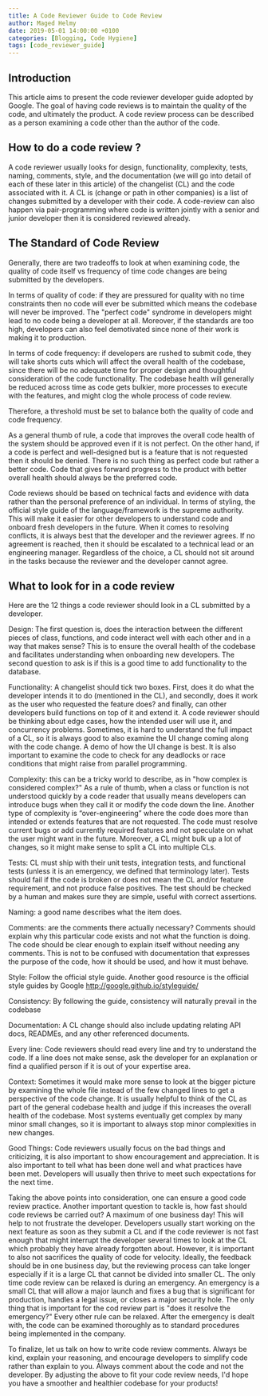 ```yaml
---
title: A Code Reviewer Guide to Code Review
author: Maged Helmy
date: 2019-05-01 14:00:00 +0100
categories: [Blogging, Code Hygiene]
tags: [code_reviewer_guide]
---
```

## Introduction
This article aims to present the code reviewer developer guide adopted by Google. The goal of having code reviews is to maintain the quality of the code, and ultimately the product. A code review process can be described as a person examining a code other than the author of the code.

## **How to do a code review ?**
A code reviewer usually looks for design, functionality, complexity, tests, naming, comments, style, and the documentation (we will go into detail of each of these later in this article) of the changelist (CL) and the code associated with it. A CL is (change or path in other companies) is a list of changes submitted by a developer with their code. A code-review can also happen via pair-programming where code is written jointly with a senior and junior developer then it is considered reviewed already.

## **The Standard of Code Review**

Generally, there are two tradeoffs to look at when examining code, the quality of code itself vs frequency of time code changes are being submitted by the developers.

In terms of quality of code: if they are pressured for quality with no time constraints then no code will ever be submitted which means the codebase will never be improved. The "perfect code" syndrome in developers might lead to no code being a developer at all. Moreover, if the standards are too high, developers can also feel demotivated since none of their work is making it to production.

In terms of code frequency:  if developers are rushed to submit code, they will take shorts cuts which will affect the overall health of the codebase, since there will be no adequate time for proper design and thoughtful consideration of the code functionality. The codebase health will generally be reduced across time as code gets bulkier, more processes to execute with the features, and might clog the whole process of code review.

Therefore, a threshold must be set to balance both the quality of code and code frequency.

As a general thumb of rule, a code that improves the overall code health of the system should be approved even if it is not perfect. On the other hand, if a code is perfect and well-designed but is a feature that is not requested then it should be denied. There is no such thing as perfect code but rather a better code. Code that gives forward progress to the product with better overall health should always be the preferred code.

Code reviews should be based on technical facts and evidence with data rather than the personal preference of an individual. In terms of styling, the official style guide of the language/framework is the supreme authority. This will make it easier for other developers to understand code and onboard fresh developers in the future. When it comes to resolving conflicts, it is always best that the developer and the reviewer agrees. If no agreement is reached, then it should be escalated to a technical lead or an engineering manager. Regardless of the choice, a CL should not sit around in the tasks because the reviewer and the developer cannot agree.

## **What to look for in a code review**

Here are the 12 things a code reviewer should look in a CL submitted by a developer.

Design: The first question is, does the interaction between the different pieces of class, functions, and code interact well with each other and in a way that makes sense? This is to ensure the overall health of the codebase and facilitates understanding when onboarding new developers. The second question to ask is if this is a good time to add functionality to the database.

Functionality: A changelist should tick two boxes. First, does it do what the developer intends it to do (mentioned in the CL), and secondly, does it work as the user who requested the feature does? and finally, can other developers build functions on top of it and extend it. A code reviewer should be thinking about edge cases, how the intended user will use it, and concurrency problems. Sometimes, it is hard to understand the full impact of a CL, so it is always good to also examine the UI change coming along with the code change. A demo of how the UI change is best. It is also important to examine the code to check for any deadlocks or race conditions that might raise from parallel programming.

Complexity: this can be a tricky world to describe, as in "how complex is considered complex?" As a rule of thumb, when a class or function is not understood quickly by a code reader that usually means developers can introduce bugs when they call it or modify the code down the line. Another type of complexity is “over-engineering” where the code does more than intended or extends features that are not requested. The code must resolve current bugs or add currently required features and not speculate on what the user might want in the future. Moreover, a CL might bulk up a lot of changes, so it might make sense to split a CL into multiple CLs.

Tests: CL must ship with their unit tests, integration tests, and functional tests (unless it is an emergency, we defined that terminology later). Tests should fail if the code is broken or does not mean the CL and/or feature requirement, and not produce false positives. The test should be checked by a human and makes sure they are simple, useful with correct assertions.

Naming: a good name describes what the item does.

Comments: are the comments there actually necessary? Comments should explain why this particular code exists and not what the function is doing. The code should be clear enough to explain itself without needing any comments. This is not to be confused with documentation that expresses the purpose of the code, how it should be used, and how it must behave.

Style: Follow the official style guide. Another good resource is the official style guides by Google http://google.github.io/styleguide/

Consistency: By following the guide, consistency will naturally prevail in the codebase

Documentation: A CL change should also include updating relating API docs, READMEs, and any other referenced documents.

Every line: Code reviewers should read every line and try to understand the code. If a line does not make sense, ask the developer for an explanation or find a qualified person if it is out of your expertise area.

Context: Sometimes it would make more sense to look at the bigger picture by examining the whole file instead of the few changed lines to get a perspective of the code change. It is usually helpful to think of the CL as part of the general codebase health and judge if this increases the overall health of the codebase. Most systems eventually get complex by many minor small changes, so it is important to always stop minor complexities in new changes.

Good Things: Code reviewers usually focus on the bad things and criticizing, it is also important to show encouragement and appreciation. It is also important to tell what has been done well and what practices have been met. Developers will usually then thrive to meet such expectations for the next time.

Taking the above points into consideration, one can ensure a good code review practice. Another important question to tackle is, how fast should code reviews be carried out? A maximum of one business day! This will help to not frustrate the developer. Developers usually start working on the next feature as soon as they submit a CL and if the code reviewer is not fast enough that might interrupt the developer several times to look at the CL which probably they have already forgotten about. However, it is important to also not sacrifices the quality of code for velocity. Ideally, the feedback should be in one business day, but the reviewing process can take longer especially if it is a large CL that cannot be divided into smaller CL. The only time code review can be relaxed is during an emergency. An emergency is a small CL that will allow a major launch and fixes a bug that is significant for production, handles a legal issue, or closes a major security hole. The only thing that is important for the cod review part is "does it resolve the emergency?" Every other rule can be relaxed. After the emergency is dealt with, the code can be examined thoroughly as to standard procedures being implemented in the company.

To finalize, let us talk on how to write code review comments. Always be kind, explain your reasoning, and encourage developers to simplify code rather than explain to you. Always comment about the code and not the developer. By adjusting the above to fit your code review needs, I'd hope you have a smoother and healthier codebase for your products!
